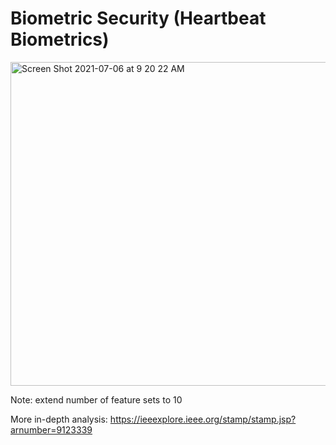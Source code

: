 # Biometric Security (Heartbeat Biometrics)

<img width="518" alt="Screen Shot 2021-07-06 at 9 20 22 AM" src="https://user-images.githubusercontent.com/43594876/125118587-c3d97980-e0a4-11eb-8a5d-385cbc0518e5.png">

Note: extend number of feature sets to 10

More in-depth analysis: https://ieeexplore.ieee.org/stamp/stamp.jsp?arnumber=9123339


